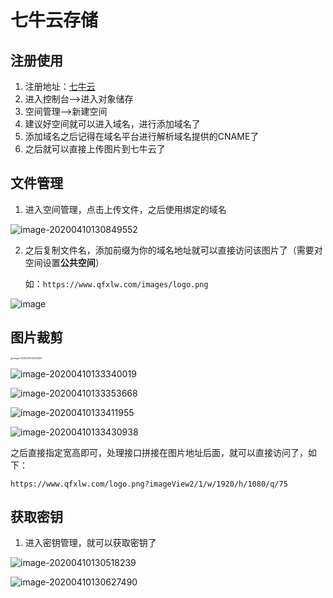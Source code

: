 # 七牛云存储

## 注册使用

1. 注册地址：[七牛云](https://portal.qiniu.com/signup)
2. 进入控制台-->进入对象储存
3. 空间管理-->新建空间
4. 建议好空间就可以进入域名，进行添加域名了
5. 添加域名之后记得在域名平台进行解析域名提供的CNAME了
6. 之后就可以直接上传图片到七牛云了

## 文件管理

1. 进入空间管理，点击上传文件，之后使用绑定的域名

![image-20200410130849552](https://www.qfxlw.com/images/七牛云cdn加速图片_03.png)

2. 之后复制文件名，添加前缀为你的域名地址就可以直接访问该图片了（需要对空间设置**公共空间**）

   如：`https://www.qfxlw.com/images/logo.png`

![image](https://www.qfxlw.com/images/七牛云cdn加速图片_09.png)

## 图片裁剪

<img src="https://www.qfxlw.com/images/七牛云cdn加速图片_04.png" alt="image-20200410133310805" style="zoom:25%;" />

![image-20200410133340019](https://www.qfxlw.com/images/七牛云cdn加速图片_05.png)

![image-20200410133353668](https://www.qfxlw.com/images/七牛云cdn加速图片_06.png)

![image-20200410133411955](https://www.qfxlw.com/images/七牛云cdn加速图片_07.png)

![image-20200410133430938](https://www.qfxlw.com/images/七牛云cdn加速图片_08.png)

之后直接指定宽高即可，处理接口拼接在图片地址后面，就可以直接访问了，如下：

`https://www.qfxlw.com/logo.png?imageView2/1/w/1920/h/1080/q/75`

## 获取密钥

1. 进入密钥管理，就可以获取密钥了

![image-20200410130518239](https://www.qfxlw.com/images/七牛云cdn加速图片_01.png)

![image-20200410130627490](https://www.qfxlw.com/images/七牛云cdn加速图片_02.png)



